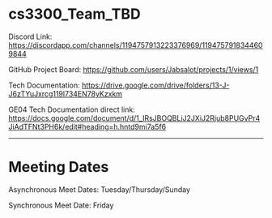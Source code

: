 # cs3300_Team_TBD

Discord Link:
https://discordapp.com/channels/1194757913223376969/1194757918344609844

GitHub Project Board:
https://github.com/users/Jabsalot/projects/1/views/1

Tech Documentation:
https://drive.google.com/drive/folders/13-J-J6zTYuJxrcg119l734EN78yKzxkm 

GE04 Tech Documentation direct link:
https://docs.google.com/document/d/1_IRsJBOQBLiJ2JXiJ2Rjub8PUGvPr4JiAdTFNt3PH6k/edit#heading=h.hntd9mi7a5f6 

-----------------------------------------------------------------------------------------------------------

# Meeting Dates

Asynchronous Meet Dates: Tuesday/Thursday/Sunday

Synchronous Meet Date: Friday

